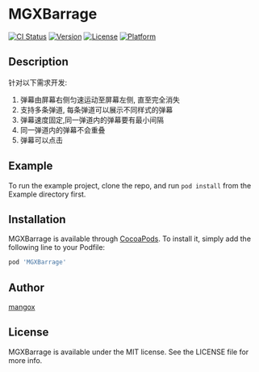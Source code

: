 # MGXBarrage

[![CI Status](https://img.shields.io/travis/329735967@qq.com/MGXBarrage.svg?style=flat)](https://travis-ci.org/329735967@qq.com/MGXBarrage)
[![Version](https://img.shields.io/cocoapods/v/MGXBarrage.svg?style=flat)](https://cocoapods.org/pods/MGXBarrage)
[![License](https://img.shields.io/cocoapods/l/MGXBarrage.svg?style=flat)](https://cocoapods.org/pods/MGXBarrage)
[![Platform](https://img.shields.io/cocoapods/p/MGXBarrage.svg?style=flat)](https://cocoapods.org/pods/MGXBarrage)

## Description
  针对以下需求开发:
  
  1. 弹幕由屏幕右侧匀速运动至屏幕左侧, 直至完全消失
  2. 支持多条弹道, 每条弹道可以展示不同样式的弹幕
  3. 弹幕速度固定,同一弹道内的弹幕要有最小间隔
  4. 同一弹道内的弹幕不会重叠
  5. 弹幕可以点击

## Example

To run the example project, clone the repo, and run `pod install` from the Example directory first.

## Installation

MGXBarrage is available through [CocoaPods](https://cocoapods.org). To install
it, simply add the following line to your Podfile:

```ruby
pod 'MGXBarrage'
```

## Author

[mangox](www.devzhang.cn)

## License

MGXBarrage is available under the MIT license. See the LICENSE file for more info.
